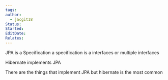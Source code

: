 ```yaml
---
tags: 
author:
  - jacgit18
Status: 
Started: 
EditDate: 
Relates:
---
```

JPA is a Specification a specification is a interfaces or multiple interfaces  
  
  
  
Hibernate implements JPA  
  
There are the things that implement JPA but hibernate is the most common